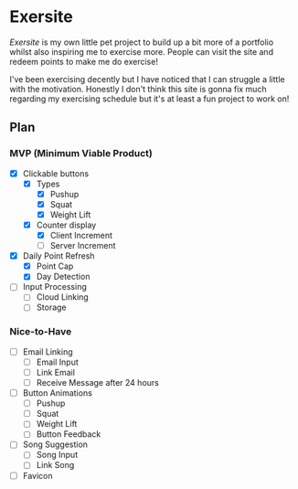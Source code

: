 # Exersite

*Exersite* is my own little pet project to build up a bit more of a portfolio whilst also inspiring me to exercise more. People can visit the site and redeem points to make me do exercise!

I've been exercising decently but I have noticed that I can struggle a little with the motivation. Honestly I don't think this site is gonna fix much regarding my exercising schedule but it's at least a fun project to work on!

## Plan

### MVP (Minimum Viable Product)

- [x] Clickable buttons
  - [x] Types
    - [x] Pushup
    - [x] Squat
    - [x] Weight Lift
  - [x] Counter display
    - [x] Client Increment
    - [ ] Server Increment
- [x] Daily Point Refresh
  - [x] Point Cap
  - [x] Day Detection
- [ ] Input Processing
  - [ ] Cloud Linking
  - [ ] Storage

### Nice-to-Have

- [ ] Email Linking
  - [ ] Email Input
  - [ ] Link Email
  - [ ] Receive Message after 24 hours
- [ ] Button Animations
  - [ ] Pushup
  - [ ] Squat
  - [ ] Weight Lift
  - [ ] Button Feedback
- [ ] Song Suggestion
  - [ ] Song Input
  - [ ] Link Song
- [ ] Favicon
